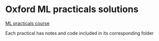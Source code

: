 # Oxford ML practicals solutions

[ML practicals course](https://www.cs.ox.ac.uk/people/nando.defreitas/machinelearning/)

Each practical has notes and code included in its corresponding folder
